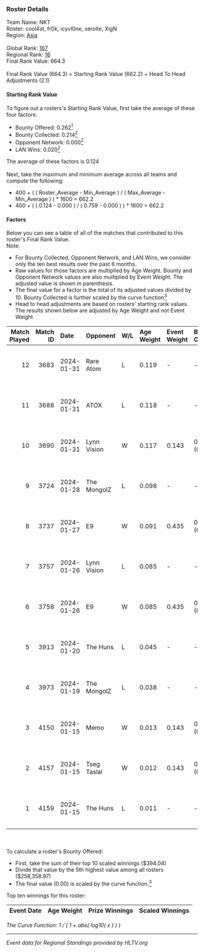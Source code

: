 ### Roster Details<br />
Team Name: NKT<br />
Roster: cool4st, fr0k, icyvl0ne, xerolte, XigN<br />
Region: [Asia]( ../standings_asia.md)<br />
<br />
Global Rank: [167](../standings_global.md)<br />
Regional Rank: [16]( ../standings_asia.md)<br />
Final Rank Value:  664.3<br />
<br />
Final Rank Value (664.3) = Starting Rank Value (662.2) + Head To Head Adjustments (2.1)<br />

#### Starting Rank Value<br />
To figure out a rosters's Starting Rank Value, first take the average of these four factors:<br />
- Bounty Offered: 0.262[<sup>1</sup>](#table2)
- Bounty Collected: 0.214[<sup>2</sup>](#table1)
- Opponent Network: 0.000[<sup>2</sup>](#table1)
- LAN Wins: 0.020[<sup>2</sup>](#table1)

The average of these factors is 0.124<br />
<br />
Next, take the maximum and minimum average across all teams and compute the following:<br />
- 400 + ( ( Roster_Average - Min_Average ) / ( Max_Average - Min_Average ) ) * 1600 = 662.2
- 400 + ( ( 0.124 - 0.000 ) / ( 0.759 - 0.000 ) ) * 1600 = 662.2


#### Factors<br />
Below you can see a table of all of the matches that contributed to this roster's Final Rank Value.<br />
Note:<br />

- For Bounty Collected, Opponent Network, and LAN Wins, we consider only the ten best results over the past 6 months.
- Raw values for those factors are multiplied by Age Weight. Bounty and Opponent Network values are also multiplied by Event Weight. The adjusted value is shown in parenthesis.
- The final value for a factor is the total of its adjusted values divided by 10. Bounty Collected is further scaled by the curve function[<sup>3</sup>](#curveFunction)
- Head to head adjustments are based on rosters' starting rank values. The results shown below are adjusted by Age Weight and not Event Weight
<span id="table1"></span><br />


| Match Played | Match ID | Date       | Opponent    | W/L | Age Weight | Event Weight | Bounty Collected | Opponent Network | LAN Wins  | H2H Adj. | Roster                                 |
| -: | -: | :- | :- | :- | :- | :- | :- | :- | :- | -: | :- |
|           12 |     3683 | 2024-01-31 | Rare Atom   | L   | 0.119      | -            | -                | -                | -         |    -1.77 | cool4st, fr0k, icyvl0ne, xerolte, XigN |
|           11 |     3688 | 2024-01-31 | ATOX        | L   | 0.118      | -            | -                | -                | -         |    -0.63 | cool4st, fr0k, icyvl0ne, xerolte, XigN |
|           10 |     3690 | 2024-01-31 | Lynn Vision | W   | 0.117      | 0.143        | 0.127 (0.002)    | 0.221 (0.004)    | 0 (0.000) |     3.47 | cool4st, fr0k, icyvl0ne, xerolte, XigN |
|            9 |     3724 | 2024-01-28 | The MongolZ | L   | 0.098      | -            | -                | -                | -         |    -0.00 | cool4st, dobu, MiQ, xerolte, XigN      |
|            8 |     3737 | 2024-01-27 | E9          | W   | 0.091      | 0.435        | 0.000 (0.000)    | 0.004 (0.000)    | 1 (0.091) |     1.22 | cool4st, dobu, MiQ, xerolte, XigN      |
|            7 |     3757 | 2024-01-26 | Lynn Vision | L   | 0.085      | -            | -                | -                | -         |    -0.16 | cool4st, dobu, MiQ, xerolte, XigN      |
|            6 |     3758 | 2024-01-26 | E9          | W   | 0.085      | 0.435        | 0.000 (0.000)    | 0.004 (0.000)    | 1 (0.085) |     1.13 | cool4st, dobu, MiQ, xerolte, XigN      |
|            5 |     3913 | 2024-01-20 | The Huns    | L   | 0.045      | -            | -                | -                | -         |    -1.01 | cool4st, fr0k, icyvl0ne, xerolte, XigN |
|            4 |     3973 | 2024-01-19 | The MongolZ | L   | 0.038      | -            | -                | -                | -         |    -0.00 | cool4st, fr0k, icyvl0ne, xerolte, XigN |
|            3 |     4150 | 2024-01-15 | Memo        | W   | 0.013      | 0.143        | 0.000 (0.000)    | 0.000 (0.000)    | 0 (0.000) |     0.07 | cool4st, fr0k, icyvl0ne, xerolte, XigN |
|            2 |     4157 | 2024-01-15 | Tseg Taslal | W   | 0.012      | 0.143        | 0.000 (0.000)    | 0.000 (0.000)    | 0 (0.000) |     0.07 | cool4st, fr0k, icyvl0ne, xerolte, XigN |
|            1 |     4159 | 2024-01-15 | The Huns    | L   | 0.011      | -            | -                | -                | -         |    -0.26 | cool4st, fr0k, icyvl0ne, xerolte, XigN |

<br />
<span id="table2"></span><br />
To calculate a roster's Bounty Offered:<br />

- First, take the sum of their top 10 scaled winnings ($394.04)
- Divide that value by the 5th highest value among all rosters ($258,358.97)
- The final value (0.00) is scaled by the curve function.[<sup>3</sup>](#curveFunction)

Top ten winnings for this roster:<br />

| Event Date | Age Weight | Prize Winnings | Scaled Winnings |
| :- | -: | :- | :- |


<span id="curveFunction"></span>_The Curve Function: 1 / ( 1 + abs( log10( x ) ) )_<br />

---
_Event data for Regional Standings provided by HLTV.org_<br />
